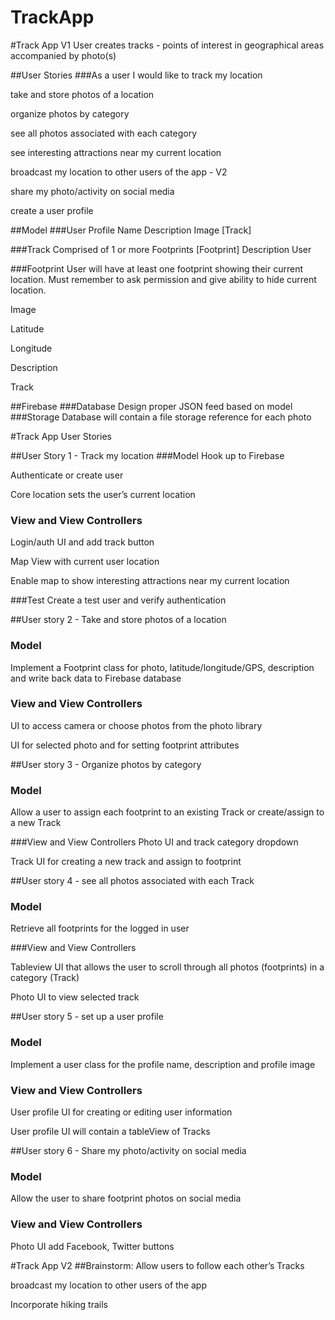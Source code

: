 # TrackApp

#Track App V1
User creates tracks - points of interest in geographical areas accompanied by photo(s)

##User Stories
###As a user I would like to 
track my location

take and store photos of a location

organize photos by category

see all photos associated with each category

see interesting attractions near my current location

broadcast my location to other users of the app - V2

share my photo/activity on social media

create a user profile

##Model
###User Profile
Name
Description
Image
[Track]

###Track
Comprised of 1 or more Footprints
[Footprint]
Description
User

###Footprint
User will have at least one footprint showing their current location. Must remember to ask permission and give ability to hide current location.

Image

Latitude

Longitude

Description

Track

##Firebase
###Database
Design proper JSON feed based on model
###Storage
Database will contain a file storage reference for each photo

#Track App User Stories

##User Story 1 - Track my location
###Model
Hook up to Firebase

Authenticate or create user

Core location sets the user’s current location

### View and View Controllers
Login/auth UI and add track button

Map View with current user location

Enable map to show interesting attractions near my current location

###Test
Create a test user and verify authentication

##User story 2 - Take and store photos of a location
### Model
Implement a Footprint class for photo, latitude/longitude/GPS, description and write back data to Firebase database

### View and View Controllers
UI to access camera or choose photos from the photo library

UI for selected photo and for setting footprint attributes

##User story 3 - Organize photos by category
### Model
Allow a user to assign each footprint to an existing Track or create/assign to a new Track

###View and View Controllers
Photo UI and track category dropdown 

Track UI for creating a new track and assign to footprint

##User story 4 - see all photos associated with each Track
### Model

Retrieve all footprints for the logged in user

###View and View Controllers

Tableview UI that allows the user to scroll through all photos (footprints) in a category (Track)

Photo UI to view selected track

##User story 5 - set up a user profile

### Model
Implement a user class for the profile name, description and profile image 

### View and View Controllers
User profile UI for creating or editing user information

User profile UI will contain a tableView of Tracks

##User story 6 - Share my photo/activity on social media

### Model
Allow the user to share footprint photos on social media

### View and View Controllers
Photo UI add Facebook, Twitter buttons 


#Track App V2 
##Brainstorm:
Allow users to follow each other’s Tracks

broadcast my location to other users of the app 

Incorporate hiking trails













